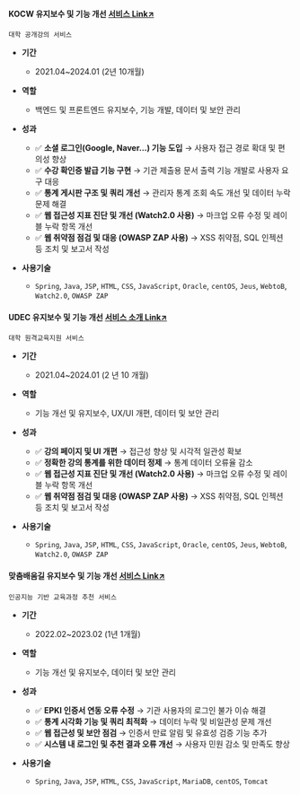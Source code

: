 #### KOCW 유지보수 및 기능 개선 [서비스 Link↗](https://www.kocw.net/)
`대학 공개강의 서비스`
  
- **기간**
  - 2021.04~2024.01 (2년 10개월) 

- **역할**
  - 백엔드 및 프론트엔드 유지보수, 기능 개발, 데이터 및 보안 관리

- **성과**
  - ✅ **소셜 로그인(Google, Naver...) 기능 도입** → 사용자 접근 경로 확대 및 편의성 향상
  - ✅ **수강 확인증 발급 기능 구현** → 기관 제출용 문서 출력 기능 개발로 사용자 요구 대응
  - ✅ **통계 게시판 구조 및 쿼리 개선** → 관리자 통계 조회 속도 개선 및 데이터 누락 문제 해결
  - ✅ **웹 접근성 지표 진단 및 개선 (Watch2.0 사용)** → 마크업 오류 수정 및 레이블 누락 항목 개선
  - ✅ **웹 취약점 점검 및 대응 (OWASP ZAP 사용)** → XSS 취약점, SQL 인젝션 등 조치 및 보고서 작성

- **사용기술**
  - `Spring`, `Java`, `JSP`, `HTML`, `CSS`, `JavaScript`, `Oracle`, `centOS`, `Jeus`, `WebtoB`, `Watch2.0`, `OWASP ZAP`
 

#### UDEC 유지보수 및 기능 개선 [서비스 소개 Link↗](http://kocw-n.xcache.kinxcdn.com/etc/resource/1.%20%ED%86%B5%ED%95%A9%20%EB%88%84%EB%A6%AC%EC%A7%91(%ED%99%88%ED%8E%98%EC%9D%B4%EC%A7%80)%20%EC%9D%B4%EC%9A%A9%20%EA%B0%80%EC%9D%B4%EB%93%9C_%EC%88%98%EC%A0%95.pdf)
`대학 원격교육지원 서비스`
  
- **기간**
  - 2021.04~2024.01 (2 년 10 개월) 

- **역할**
  - 기능 개선 및 유지보수, UX/UI 개편, 데이터 및 보안 관리

- **성과**
  - ✅ **강의 페이지 및 UI 개편** → 접근성 향상 및 시각적 일관성 확보  
  - ✅ **정확한 강의 통계를 위한 데이터 정제** → 통계 데이터 오류율 감소
  - ✅ **웹 접근성 지표 진단 및 개선 (Watch2.0 사용)** → 마크업 오류 수정 및 레이블 누락 항목 개선
  - ✅ **웹 취약점 점검 및 대응 (OWASP ZAP 사용)** → XSS 취약점, SQL 인젝션 등 조치 및 보고서 작성

- **사용기술**
    - `Spring`, `Java`, `JSP`, `HTML`, `CSS`, `JavaScript`, `Oracle`, `centOS`, `Jeus`, `WebtoB`, `Watch2.0`, `OWASP ZAP`
 

#### 맞춤배움길 유지보수 및 기능 개선 [서비스 Link↗](https://cures.kr/)
`인공지능 기반 교육과정 추천 서비스`
  
- **기간**
  - 2022.02~2023.02 (1년 1개월) 

- **역할**
  - 기능 개선 및 유지보수, 데이터 및 보안 관리

- **성과**
  - ✅ **EPKI 인증서 연동 오류 수정** → 기관 사용자의 로그인 불가 이슈 해결
  - ✅ **통계 시각화 기능 및 쿼리 최적화** → 데이터 누락 및 비일관성 문제 개선
  - ✅ **웹 접근성 및 보안 점검** → 인증서 만료 알림 및 유효성 검증 기능 추가
  - ✅ **시스템 내 로그인 및 추천 결과 오류 개선** → 사용자 민원 감소 및 만족도 향상

- **사용기술**
  - `Spring`, `Java`, `JSP`, `HTML`, `CSS`, `JavaScript`, `MariaDB`, `centOS`, `Tomcat`
